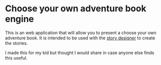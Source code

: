 # Choose your own adventure book engine

This is an web application that will allow you to present a choose your own adventure book.  It is intended to be used with the [story designer](http://jhudson8.github.io/choyo-designer) to create the stories.

I made this for my kid but thought I would share in case anyone else finds this useful.
